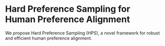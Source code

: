 # Hard Preference Sampling for Human Preference Alignment
We propose Hard Preference Sampling (HPS), a novel framework for robust and efficient human preference alignment.
